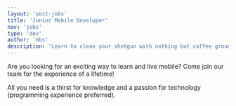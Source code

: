 ```yaml
---
layout: 'post-jobs'
title: 'Junior Mobile Developer'
nav: 'jobs'
type: 'dev'
author: 'mbs'
description: 'Learn to clean your shotgun with nothing but coffee grounds and simple wizardry.'
---
```

<p>Are you looking for an exciting way to learn and live mobile? Come join our team for the experience of a lifetime!</p>
<p>All you need is a thirst for knowledge and a passion for technology (programming experience preferred).</p>